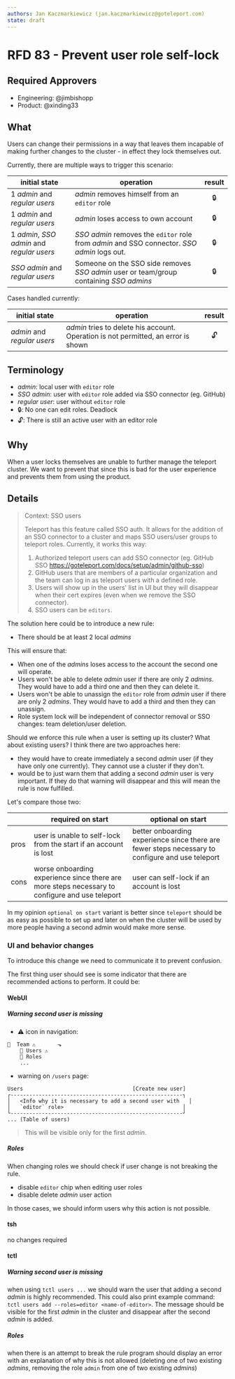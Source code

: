 ```yaml
---
authors: Jan Kaczmarkiewicz (jan.kaczmarkiewicz@goteleport.com)
state: draft
---
```


# RFD 83 - Prevent user role self-lock

## Required Approvers

- Engineering: @jimbishopp
- Product: @xinding33

## What

Users can change their permissions in a way that leaves them incapable of making further changes to the cluster - in effect they lock themselves out.

Currently, there are multiple ways to trigger this scenario:

| initial state                              | operation                                                                                   | result |
| ------------------------------------------ | ------------------------------------------------------------------------------------------- | :----: |
| 1 _admin_ and _regular users_              | _admin_ removes himself from an `editor` role                                               |   🔒   |
| 1 _admin_ and _regular users_              | _admin_ loses access to own account                                                         |   🔒   |
| 1 _admin_, _SSO admin_ and _regular users_ | _SSO admin_ removes the `editor` role from _admin_ and SSO connector. _SSO admin_ logs out. |   🔒   |
| _SSO admin_ and _regular users_            | Someone on the SSO side removes _SSO admin_ user or team/group containing _SSO admins_      |   🔒   |

Cases handled currently:

| initial state               | operation                                                                          | result |
| --------------------------- | ---------------------------------------------------------------------------------- | :----: |
| _admin_ and _regular users_ | _admin_ tries to delete his account. Operation is not permitted, an error is shown |   🔓   |

## Terminology

- _admin_: local user with `editor` role
- _SSO admin_: user with `editor` role added via SSO connector (eg. GitHub)
- _regular user_: user without `editor` role
- 🔒: No one can edit roles. Deadlock
- 🔓: There is still an active user with an editor role

## Why

When a user locks themselves are unable to further manage the teleport cluster. We want to prevent that since this is bad for the user experience and prevents them from using the product.

## Details

> Context: SSO users
>
> Teleport has this feature called SSO auth. It allows for the addition of an SSO connector to a cluster and maps SSO users/user groups to teleport roles. Currently, it works this way:
>
> 1. Authorized teleport users can add SSO connector (eg. GitHub SSO https://goteleport.com/docs/setup/admin/github-sso)
> 2. GitHub users that are members of a particular organization and the team can log in as teleport users with a defined role.
> 3. Users will show up in the users' list in UI but they will disappear when their cert expires (even when we remove the SSO connector).
> 4. SSO users can be `editors`.

The solution here could be to introduce a new rule:

- There should be at least 2 local _admins_

This will ensure that:

- When one of the _admins_ loses access to the account the second one will operate.
- Users won't be able to delete _admin_ user if there are only 2 _admins_. They would have to add a third one and then they can delete it.
- Users won't be able to unassign the `editor` role from _admin_ user if there are only 2 _admins_. They would have to add a third and then they can unassign.
- Role system lock will be independent of connector removal or SSO changes: team deletion/user deletion.

Should we enforce this rule when a user is setting up its cluster? What about existing users? I think there are two approaches here:

- they would have to create immediately a second _admin_ user (if they have only one currently). They cannot use a cluster if they don't.
- would be to just warn them that adding a second _admin_ user is very important. If they do that warning will disappear and this will mean the rule is now fulfilled.

Let's compare those two:

|      | required on start                                                                              | optional on start                                                                                |
| ---- | ---------------------------------------------------------------------------------------------- | ------------------------------------------------------------------------------------------------ |
| pros | user is unable to self-lock from the start if an account is lost                               | better onboarding experience since there are fewer steps necessary to configure and use teleport |
| cons | worse onboarding experience since there are more steps necessary to configure and use teleport | user can self-lock if an account is lost                                                         |

In my opinion `optional on start` variant is better since `teleport` should be as easy as possible to set up and later on when the cluster will be used by more people having a second admin would make more sense.

### UI and behavior changes

To introduce this change we need to communicate it to prevent confusion.

The first thing user should see is some indicator that there are recommended actions to perform. It could be:

#### WebUI

##### Warning second user is missing

- ⚠️ icon in navigation:

```text
👥  Team ⚠️       ⬎
    👥 Users ⚠️
    🔑 Roles
    ...
```

- warning on `/users` page:

```text
Users                                   [Create new user]
┌-------------------------------------------------------┐
│   <Info why it is necessary to add a second user with   │
│   `editor` role>                                      │
└-------------------------------------------------------┘
... (Table of users)
```

> This will be visible only for the first _admin_.

##### Roles

When changing roles we should check if user change is not breaking the rule.

- disable `editor` chip when editing user roles
- disable delete _admin_ user action

In those cases, we should inform users why this action is not possible.

#### tsh

no changes required

#### tctl

##### Warning second user is missing

when using `tctl users ...` we should warn the user that adding a second _admin_ is highly recommended. This could also print example command: `tctl users add --roles=editor <name-of-editor>`. The message should be visible for the first _admin_ in the cluster and disappear after the second _admin_ is added.

##### Roles

when there is an attempt to break the rule program should display an error with an explanation of why this is not allowed (deleting one of two existing _admins_, removing the role `admin` from one of two existing _admins_)
